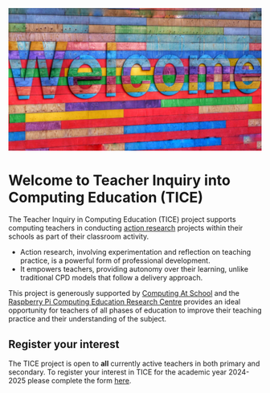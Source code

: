 ![Welcome sign](images/belinda-fewings-6wAGwpsXHE0-unsplash.jpg ':class=banner-image')

# Welcome to Teacher Inquiry into Computing Education (TICE)

The Teacher Inquiry in Computing Education (TICE) project supports computing teachers in conducting [action research](https://en.wikipedia.org/wiki/Action_research) projects within their schools as part of their classroom activity.

- Action research, involving experimentation and reflection on teaching practice, is a powerful form of professional development. 
- It empowers teachers, providing autonomy over their learning, unlike traditional CPD models that follow a delivery approach.

This project is generously supported by [Computing At School](https://www.computingatschool.org.uk) and the [Raspberry Pi Computing Education Research Centre](https://computingeducationresearch.org) provides an ideal opportunity for teachers of all phases of education to improve their teaching practice and their understanding of the subject.

<!-- [filename](_media/example.md ':include') -->

## Register your interest

The TICE project is open to **all** currently active teachers in both primary and secondary.  To register your interest in TICE for the academic year 2024-2025 please complete the form [here](#).


